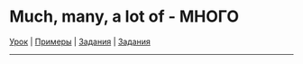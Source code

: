 # Much, many, a lot of - МНОГО

[Урок](https://youtu.be/cWDUUlOmw1c) | [Примеры](https://youtu.be/0GgHz6sal3c) | [Задания](https://ok-tests.ru/unit-83-red/) | [Задания](https://okaudio.ru/grammar82-1/)

---
